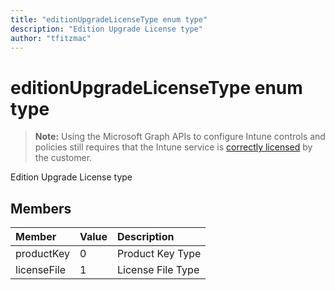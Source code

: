 ```yaml
---
title: "editionUpgradeLicenseType enum type"
description: "Edition Upgrade License type"
author: "tfitzmac"
---
```


# editionUpgradeLicenseType enum type

> **Note:** Using the Microsoft Graph APIs to configure Intune controls and policies still requires that the Intune service is [correctly licensed](https://go.microsoft.com/fwlink/?linkid=839381) by the customer.

Edition Upgrade License type

## Members
|Member|Value|Description|
|:---|:---|:---|
|productKey|0|Product Key Type|
|licenseFile|1|License File Type|



